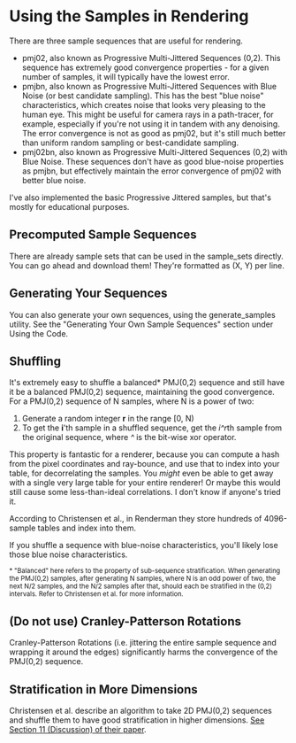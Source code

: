 # Using the Samples in Rendering

There are three sample sequences that are useful for rendering.

* pmj02, also known as Progressive Multi-Jittered Sequences (0,2). This sequence has extremely good convergence properties - for a given number of samples, it will typically have the lowest error. 
* pmjbn, also known as Progressive Multi-Jittered Sequences with Blue Noise (or best candidate sampling). This has the best "blue noise" characteristics, which creates noise that looks very pleasing to the human eye. This might be useful for camera rays in a path-tracer, for example, especially if you're not using it in tandem with any denoising. The error convergence is not as good as pmj02, but it's still much better than uniform random sampling or best-candidate sampling.
* pmj02bn, also known as Progressive Multi-Jittered Sequences (0,2) with Blue Noise. These sequences don't have as good blue-noise properties as pmjbn, but effectively maintain the error convergence of pmj02 with better blue noise.

I've also implemented the basic Progressive Jittered samples, but that's mostly for educational purposes.

## Precomputed Sample Sequences

There are already sample sets that can be used in the sample_sets directly. You can go ahead and download them! They're formatted as (X, Y) per line.

## Generating Your Sequences

You can also generate your own sequences, using the generate_samples utility. See the "Generating Your Own Sample Sequences" section under Using the Code.

## Shuffling

It's extremely easy to shuffle a balanced\* PMJ(0,2) sequence and still have it be a balanced PMJ(0,2) sequence, maintaining the good convergence. For a PMJ(0,2) sequence of N samples, where N is a power of two:
1. Generate a random integer **r** in the range [0, N)
2. To get the **i**'th sample in a shuffled sequence, get the *i^r*th sample from the original sequence, where *^* is the bit-wise xor operator.

This property is fantastic for a renderer, because you can compute a hash from the pixel coordinates and ray-bounce, and use that to index into your table, for decorrelating the samples. You *might* even be able to get away with a single very large table for your entire renderer! Or maybe this would still cause some less-than-ideal correlations. I don't know if anyone's tried it.

According to Christensen et al., in Renderman they store hundreds of 4096-sample tables and index into them.

If you shuffle a sequence with blue-noise characteristics, you'll likely lose those blue noise characteristics.

<sub>\* "Balanced" here refers to the property of sub-sequence stratification. When generating the PMJ(0,2) samples, after generating N samples, where N is an odd power of two, the next N/2 samples, and the N/2 samples after that, should each be stratified in the (0,2) intervals. Refer to Christensen et al. for more information.</sub>

## (Do not use) Cranley-Patterson Rotations

Cranley-Patterson Rotations (i.e. jittering the entire sample sequence and wrapping it around the edges) significantly harms the convergence of the PMJ(0,2) sequence.

## Stratification in More Dimensions

Christensen et al. describe an algorithm to take 2D PMJ(0,2) sequences and shuffle them to have good stratification in higher dimensions. [See Section 11 (Discussion) of their paper](https://graphics.pixar.com/library/ProgressiveMultiJitteredSampling/paper.pdf).
